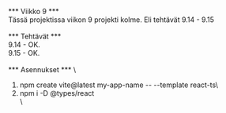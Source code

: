 *** Viikko 9 ***
\
Tässä projektissa viikon 9 projekti kolme. Eli tehtävät 9.14 - 9.15\
\
*** Tehtävät ***
\
9.14 - OK.\
9.15 - OK.\
\
*** Asennukset ***
\
1. npm create vite@latest my-app-name -- --template react-ts\
2. npm i -D @types/react\
\
